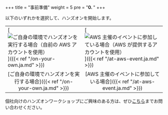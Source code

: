 +++
title = "事前準備"
weight = 5
pre = "<b>0. </b>"
+++
<style>
    table tr th:empty {
      display: none;
    }

    table { border: none; }
    td {border:none;}
</style>

以下のいずれかを選択して、ハンズオンを開始します。

| | |
| --- | --- |
| [![ご自身の環境でハンズオンを実行する場合（自前の AWS アカウントを使用）](/intro/option-self-paced.png)]({{< ref "/on-your-own.ja.md" >}}) | [![AWS 主催のイベントに参加している場合（AWS が提供するアカウントを使用）](/intro/option-aws-led.png)]({{< ref "/at-aws-event.ja.md" >}}) |
| <center>[ご自身の環境でハンズオンを実行する場合]({{< ref "/on-your-own.ja.md" >}})</center> | <center>[AWS 主催のイベントに参加している場合]({{< ref "/at-aws-event.ja.md" >}})</center> |


個社向けのハンズオンワークショップにご興味のある方は、ぜひ<a href="mailto:application-migration-workshop@amazon.com">こちら</a>までお問い合わせください。